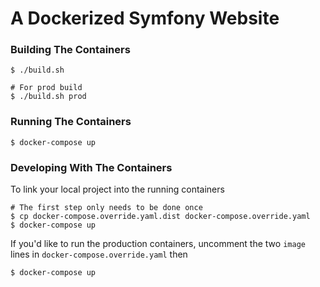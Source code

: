A Dockerized Symfony Website
============================

### Building The Containers

```shell
$ ./build.sh

# For prod build
$ ./build.sh prod
```

### Running The Containers
```shell
$ docker-compose up
```

### Developing With The Containers
To link your local project into the running containers
```shell
# The first step only needs to be done once
$ cp docker-compose.override.yaml.dist docker-compose.override.yaml
$ docker-compose up
```

If you'd like to run the production containers, uncomment the two `image`
lines in `docker-compose.override.yaml` then
```shell
$ docker-compose up
```

